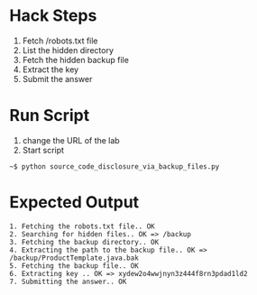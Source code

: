 # Hack Steps

1. Fetch /robots.txt file
2. List the hidden directory
3. Fetch the hidden backup file
4. Extract the key
5. Submit the answer

# Run Script

1. change the URL of the lab
2. Start script

```
~$ python source_code_disclosure_via_backup_files.py
```

# Expected Output

```
1. Fetching the robots.txt file.. OK
2. Searching for hidden files.. OK => /backup
3. Fetching the backup directory.. OK
4. Extracting the path to the backup file.. OK => /backup/ProductTemplate.java.bak
5. Fetching the backup file.. OK
6. Extracting key .. OK => xydew2o4wwjnyn3z444f8rn3pdad1ld2
7. Submitting the answer.. OK
```
